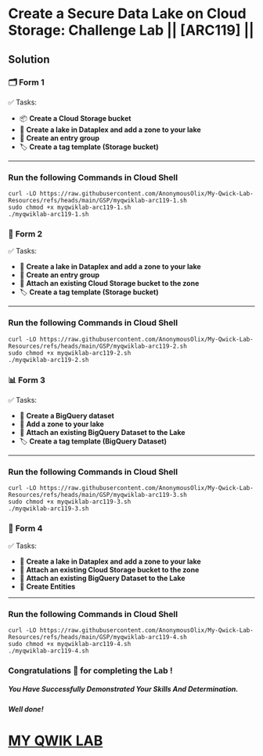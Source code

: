 # Create a Secure Data Lake on Cloud Storage: Challenge Lab || [ARC119] ||

## Solution


### 🗂️ **Form 1**  

✅ Tasks:
- 📦 **Create a Cloud Storage bucket**  
- 🌊 **Create a lake in Dataplex and add a zone to your lake**  
- 📘 **Create an entry group**  
- 🏷️ **Create a tag template (Storage bucket)**  

---
### Run the following Commands in Cloud Shell
```
curl -LO https://raw.githubusercontent.com/AnonymousOlix/My-Qwick-Lab-Resources/refs/heads/main/GSP/myqwiklab-arc119-1.sh
sudo chmod +x myqwiklab-arc119-1.sh
./myqwiklab-arc119-1.sh
```

### 📁 **Form 2**  

✅ Tasks:
- 🌊 **Create a lake in Dataplex and add a zone to your lake**  
- 📘 **Create an entry group**  
- 🔗 **Attach an existing Cloud Storage bucket to the zone**  
- 🏷️ **Create a tag template (Storage bucket)**  

---
### Run the following Commands in Cloud Shell
```
curl -LO https://raw.githubusercontent.com/AnonymousOlix/My-Qwick-Lab-Resources/refs/heads/main/GSP/myqwiklab-arc119-2.sh
sudo chmod +x myqwiklab-arc119-2.sh
./myqwiklab-arc119-2.sh
```

### 📊 **Form 3**  

✅ Tasks:
- 🧠 **Create a BigQuery dataset**  
- 🌊 **Add a zone to your lake**  
- 🔗 **Attach an existing BigQuery Dataset to the Lake**  
- 🏷️ **Create a tag template (BigQuery Dataset)**  

---
### Run the following Commands in Cloud Shell
```
curl -LO https://raw.githubusercontent.com/AnonymousOlix/My-Qwick-Lab-Resources/refs/heads/main/GSP/myqwiklab-arc119-3.sh
sudo chmod +x myqwiklab-arc119-3.sh
./myqwiklab-arc119-3.sh
```

### 🧪 **Form 4**  

✅ Tasks:
- 🌊 **Create a lake in Dataplex and add a zone to your lake**  
- 🔗 **Attach an existing Cloud Storage bucket to the zone**  
- 🔗 **Attach an existing BigQuery Dataset to the Lake**  
- 📍 **Create Entities**  

---
### Run the following Commands in Cloud Shell
```
curl -LO https://raw.githubusercontent.com/AnonymousOlix/My-Qwick-Lab-Resources/refs/heads/main/GSP/myqwiklab-arc119-4.sh
sudo chmod +x myqwiklab-arc119-4.sh
./myqwiklab-arc119-4.sh
```

### Congratulations 🎉 for completing the Lab !

##### *You Have Successfully Demonstrated Your Skills And Determination.*

#### *Well done!*

# [MY QWIK LAB](https://www.youtube.com/@MyQwiklab)
